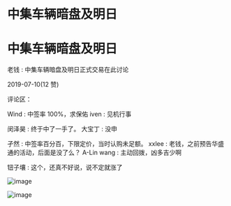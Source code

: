 # 中集车辆暗盘及明日

# 中集车辆暗盘及明日

老钱 : 中集车辆暗盘及明日正式交易在此讨论

2019-07-10(12 赞)

评论区：

Wind : 中签率 100%，求保佑 iven : 见机行事

闵泽昊 : 终于中了一手了。 大宝丁 : 没申

孑然 : 中签率百分百，下限定价，当时认购未足额。 xxlee : 老钱，之前预告华盛通的活动，后面是没了么？ A-Lin wang : 主动回拨，凶多吉少啊

钮子壤 : 这个，还真不好说，说不定就涨了

![image](img/Image_036.png)

![image](img/Image_037.png)